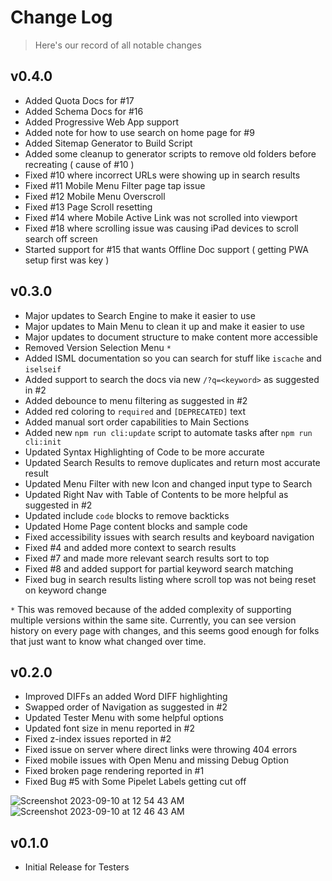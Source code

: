 # Change Log

> Here's our record of all notable changes

## v0.4.0

- Added Quota Docs for #17
- Added Schema Docs for #16
- Added Progressive Web App support
- Added note for how to use search on home page for #9
- Added Sitemap Generator to Build Script
- Added some cleanup to generator scripts to remove old folders before recreating ( cause of #10 )
- Fixed #10 where incorrect URLs were showing up in search results
- Fixed #11 Mobile Menu Filter page tap issue
- Fixed #12 Mobile Menu Overscroll
- Fixed #13 Page Scroll resetting
- Fixed #14 where Mobile Active Link was not scrolled into viewport
- Fixed #18 where scrolling issue was causing iPad devices to scroll search off screen
- Started support for #15 that wants Offline Doc support ( getting PWA setup first was key )

## v0.3.0

- Major updates to Search Engine to make it easier to use
- Major updates to Main Menu to clean it up and make it easier to use
- Major updates to document structure to make content more accessible
- Removed Version Selection Menu `*`
- Added ISML documentation so you can search for stuff like `iscache` and `iselseif`
- Added support to search the docs via new `/?q=<keyword>` as suggested in #2
- Added debounce to menu filtering as suggested in #2
- Added red coloring to `required` and `[DEPRECATED]` text
- Added manual sort order capabilities to Main Sections
- Added new `npm run cli:update` script to automate tasks after `npm run cli:init`
- Updated Syntax Highlighting of Code to be more accurate
- Updated Search Results to remove duplicates and return most accurate result
- Updated Menu Filter with new Icon and changed input type to Search
- Updated Right Nav with Table of Contents to be more helpful as suggested in #2
- Updated include `code` blocks to remove backticks
- Updated Home Page content blocks and sample code
- Fixed accessibility issues with search results and keyboard navigation
- Fixed #4 and added more context to search results
- Fixed #7 and made more relevant search results sort to top
- Fixed #8 and added support for partial keyword search matching
- Fixed bug in search results listing where scroll top was not being reset on keyword change

`*` This was removed because of the added complexity of supporting multiple versions within the same site. Currently, you can see version history on every page with changes, and this seems good enough for folks that just want to know what changed over time.

## v0.2.0

- Improved DIFFs an added Word DIFF highlighting
- Swapped order of Navigation as suggested in #2
- Updated Tester Menu with some helpful options
- Updated font size in menu reported in #2
- Fixed z-index issues reported in #2
- Fixed issue on server where direct links were throwing 404 errors
- Fixed mobile issues with Open Menu and missing Debug Option
- Fixed broken page rendering reported in #1
- Fixed Bug #5 with Some Pipelet Labels getting cut off

![Screenshot 2023-09-10 at 12 54 43 AM](https://github.com/sfccdevops/sfcc-docs/assets/508411/24b32ac4-b764-4086-a686-ae61e2b23baf)
![Screenshot 2023-09-10 at 12 46 43 AM](https://github.com/sfccdevops/sfcc-docs/assets/508411/64251029-2ed9-402a-ac78-c9d3c1806886)

## v0.1.0

- Initial Release for Testers
